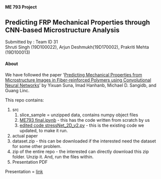 #### ME 793 Project 

## Predicting FRP Mechanical Properties through CNN-based Microstructure Analysis

Submitted by : Team ID 31  
Shruti Singh (19D100022), Arjun Deshmukh(19D170002), Prakriti Mehta (19D100013)

#### About

We have followed the paper '[Predicting Mechanical Properties from Microstructure Images in Fiber-reinforced Polymers using Convolutional Neural Networks](https://arxiv.org/pdf/2010.03675v1.pdf)’ by Yixuan Suna, Imad Hanhanb, Michael D. Sangidb, and Guang Linc. 

This repo contains:

1.  src
    1.  slice\_sample = unzipped data, contains numpy object files
    2.  [ME793 final.ipynb](https://github.com/shruhh/ME-793-Project-Sem-8/blob/main/src/ME793%20final.ipynb) - this has the code written from scratch by us
    3.  [edited code stressNet\_2D\_v2.py](https://github.com/shruhh/ME-793-Project-Sem-8/blob/main/src/edited%20code%20stressNet_2D_v2.py) - this is the existing code we updated, to make it run. 
2.  actual paper
3.  dataset.zip - this can be downloaded if the interested need the dataset for some other problem. 
4.  zip of the entire repo - the interested can directly download this zip folder. Unzip it. And, run the files within.
5.  Presentation PDF

Presentation = [link](https://docs.google.com/presentation/d/1_I0aMXbtm3xVjMVcEo5tCgBH-z2mKTEsFJDSxehOIhE/edit?usp=sharing)
